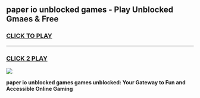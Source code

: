 
## paper io unblocked games - Play Unblocked Gmaes & Free
<h3>
<a href="https://premium.freeplayer.one?title=paper_io_unblocked_games&ref=19F">CLICK TO PLAY</a></h3>
<hr>

<h3>
<a href="https://premium.freeplayer.one?title=paper_io_unblocked_games&ref=19F">CLICK 2 PLAY</a>
  
</h3>

<a href="https://premium.freeplayer.one?title=paper_io_unblocked_games&ref=19F/"><img src="https://clearcache.store/games.png"></a>


**paper io unblocked games games unblocked: Your Gateway to Fun and Accessible Online Gaming**
